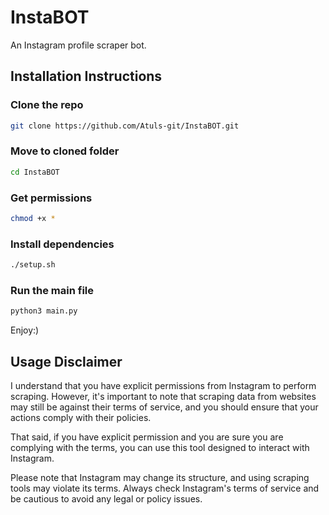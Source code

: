 # InstaBOT
An Instagram profile scraper bot.

## Installation Instructions

### Clone the repo
```bash
git clone https://github.com/Atuls-git/InstaBOT.git
```
### Move to cloned folder
```bash
cd InstaBOT
```
### Get permissions
```bash
chmod +x *
```
### Install dependencies
```bash
./setup.sh
```
### Run the main file
```bash
python3 main.py
```
Enjoy:)

## Usage Disclaimer
I understand that you have explicit permissions from Instagram to perform scraping. However, it's important to note that scraping data from websites may still be against their terms of service, and you should ensure that your actions comply with their policies.

That said, if you have explicit permission and you are sure you are complying with the terms, you can use this tool designed to interact with Instagram.

Please note that Instagram may change its structure, and using scraping tools may violate its terms. Always check Instagram's terms of service and be cautious to avoid any legal or policy issues.
